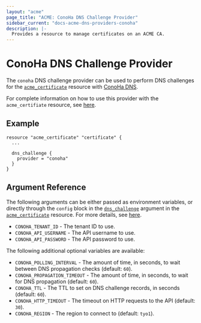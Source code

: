 ```yaml
---
layout: "acme"
page_title: "ACME: ConoHa DNS Challenge Provider"
sidebar_current: "docs-acme-dns-providers-conoha"
description: |-
  Provides a resource to manage certificates on an ACME CA.
---
```


# ConoHa DNS Challenge Provider

The `conoha` DNS challenge provider can be used to perform DNS challenges for
the [`acme_certificate`][resource-acme-certificate] resource with [ConoHa
DNS][provider-service-page].

[resource-acme-certificate]: /docs/providers/acme/r/certificate.html
[provider-service-page]: https://www.conoha.jp/conoha/features/dns/

For complete information on how to use this provider with the `acme_certifiate`
resource, see [here][resource-acme-certificate-dns-challenges].

[resource-acme-certificate-dns-challenges]: /docs/providers/acme/r/certificate.html#using-dns-challenges

## Example

```hcl
resource "acme_certificate" "certificate" {
  ...

  dns_challenge {
    provider = "conoha"
  }
}
```

## Argument Reference

The following arguments can be either passed as environment variables, or
directly through the `config` block in the
[`dns_challenge`][resource-acme-certificate-dns-challenge-arg] argument in the
[`acme_certificate`][resource-acme-certificate] resource. For more details, see
[here][resource-acme-certificate-dns-challenges].

[resource-acme-certificate-dns-challenge-arg]: /docs/providers/acme/r/certificate.html#dns_challenge

* `CONOHA_TENANT_ID` - The tenant ID to use.
* `CONOHA_API_USERNAME` - The API username to use.
* `CONOHA_API_PASSWORD` - The API password to use.

The following additional optional variables are available:

* `CONOHA_POLLING_INTERVAL` - The amount of time, in seconds, to wait between
  DNS propagation checks (default: `60`).
* `CONOHA_PROPAGATION_TIMEOUT` - The amount of time, in seconds, to wait for DNS
  propagation (default: `60`).
* `CONOHA_TTL` - The TTL to set on DNS challenge records, in seconds (default:
  `60`).
* `CONOHA_HTTP_TIMEOUT` - The timeout on HTTP requests to the API (default:
  `30`).
* `CONOHA_REGION` - The region to connect to (default: `tyo1`).
